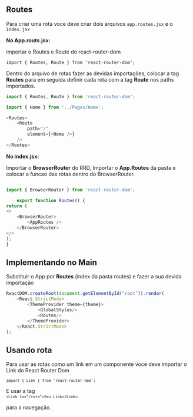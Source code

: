 ## Routes

Para criar uma rota voce deve criar dois arquivos <code>app.routes.jsx</code> e o <code>index.jsx</code>

**No App.routs.jsx:**

importar o Routes e Route do react-router-dom

<code>import { Routes, Route } from 'react-router-dom';</code>

Dentro do arquivo de rotas fazer as devidas importações, colocar a tag **Routes** para em seguida definir cada rota com a tag **Route** nos paths importados.

```Javascript
import { Routes, Route } from 'react-router-dom';

import { Home } from '../Pages/Home';

<Routes>
	<Route
		path="/"
		element={<Home />}
	/>
</Routes>
```

**No index.jsx:**


Importar o **BrowserRouter** do RRD, Importar o **App.Routes** da pasta
e colocar a funcao das rotas dentro do BrowserRouter.

```Javascript

import { BrowserRouter } from 'react-router-dom';

	export function Routes() {
return (
<>
	<BrowserRouter>
		<AppRoutes />
	</BrowserRouter>
</>
);
}
```

## Implementando no Main

Substituir o App por **Routes** (index da pasta routes) e fazer a sua devida importação


      
```Javascript
ReactDOM.createRoot(document.getElementById("root")).render(
	<React.StrictMode>
		<ThemeProvider theme={theme}>
			<GlobalStyles/>
			<Routes/>
		</ThemeProvider>
	</React.StrictMode>
);
```


## Usando rota

Para usar as rotas como um link em um componente voce deve importar o Link do React Router Dom 

<code>`import { Link } from 'react-router-dom';`</code>

E usar a tag <code> `<Link to="/rota">Seu Link</Link>` </code>

para a navegação.
